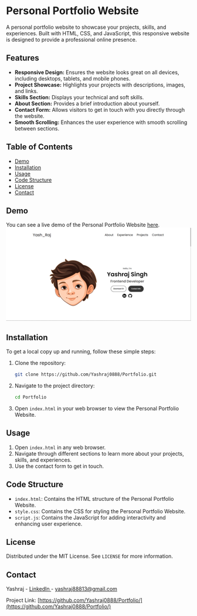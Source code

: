 # Personal Portfolio Website

A personal portfolio website to showcase your projects, skills, and experiences. Built with HTML, CSS, and JavaScript, this responsive website is designed to provide a professional online presence.

## Features

- **Responsive Design:** Ensures the website looks great on all devices, including desktops, tablets, and mobile phones.
- **Project Showcase:** Highlights your projects with descriptions, images, and links.
- **Skills Section:** Displays your technical and soft skills.
- **About Section:** Provides a brief introduction about yourself.
- **Contact Form:** Allows visitors to get in touch with you directly through the website.
- **Smooth Scrolling:** Enhances the user experience with smooth scrolling between sections.

## Table of Contents

- [Demo](#demo)
- [Installation](#installation)
- [Usage](#usage)
- [Code Structure](#code-structure)
- [License](#license)
- [Contact](#contact)

## Demo


You can see a live demo of the Personal Portfolio Website [here](https://yashraj0888.github.io/Portfolio/).
![Example Image](Screenshot1.png)


## Installation

To get a local copy up and running, follow these simple steps:

1. Clone the repository:

    ```sh
    git clone https://github.com/Yashraj0888/Portfolio.git
    ```

2. Navigate to the project directory:

    ```sh
    cd Portfolio
    ```

3. Open `index.html` in your web browser to view the Personal Portfolio Website.

## Usage

1. Open `index.html` in any web browser.
2. Navigate through different sections to learn more about your projects, skills, and experiences.
3. Use the contact form to get in touch.

## Code Structure

- `index.html`: Contains the HTML structure of the Personal Portfolio Website.
- `style.css`: Contains the CSS for styling the Personal Portfolio Website.
- `script.js`: Contains the JavaScript for adding interactivity and enhancing user experience.



## License

Distributed under the MIT License. See `LICENSE` for more information.

## Contact

Yashraj - [LinkedIn ](https://www.linkedin.com/in/yashraj-singh-55804b253/) - yashraj88813@gmail.com

Project Link: [https://github.com/Yashraj0888/Portfolio/](https://github.com/Yashraj0888/Portfolio/)
